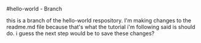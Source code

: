 #hello-world - Branch

this is a branch of the hello-world respository.
I'm making changes to the readme.md file because that's what the tutorial i'm following
said is should do. i guess the next step would be to save these changes?
